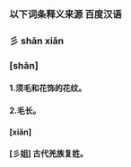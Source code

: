 ### 以下词条释义来源  百度汉语

### 彡    shān       xiǎn

### [shān]

#### 1.须毛和花饰的花纹。

#### 2.毛长。

#### [xiǎn]

#### [彡姐]  古代羌族复姓。